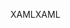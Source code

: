 <span data-ttu-id="d2982-101">XAML</span><span class="sxs-lookup"><span data-stu-id="d2982-101">XAML</span></span>